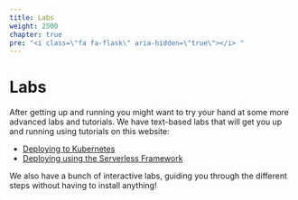 ```yaml
---
title: Labs
weight: 2500
chapter: true
pre: "<i class=\"fa fa-flask\" aria-hidden=\"true\"></i> "
---
```


# Labs

After getting up and running you might want to try your hand at some more advanced labs and tutorials. We have text-based labs that will get you up and running using tutorials on this website:

* [Deploying to Kubernetes](./kubernetes-demo)
* [Deploying using the Serverless Framework](./serverless)

We also have a bunch of interactive labs, guiding you through the different steps without having to install anything!

